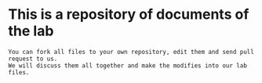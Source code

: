 # This is a repository of documents of the lab  
	You can fork all files to your own repository, edit them and send pull request to us.  
	We will discuss them all together and make the modifies into our lab files.  
